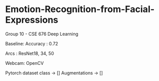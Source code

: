 # Emotion-Recognition-from-Facial-Expressions
Group 10 - CSE 676 Deep Learning

Baseline: Accuracy : 0.72 

Arcs : ResNet18, 34, 50

Webcam: OpenCV

Pytorch dataset class -> []
Augmentations ->  []

